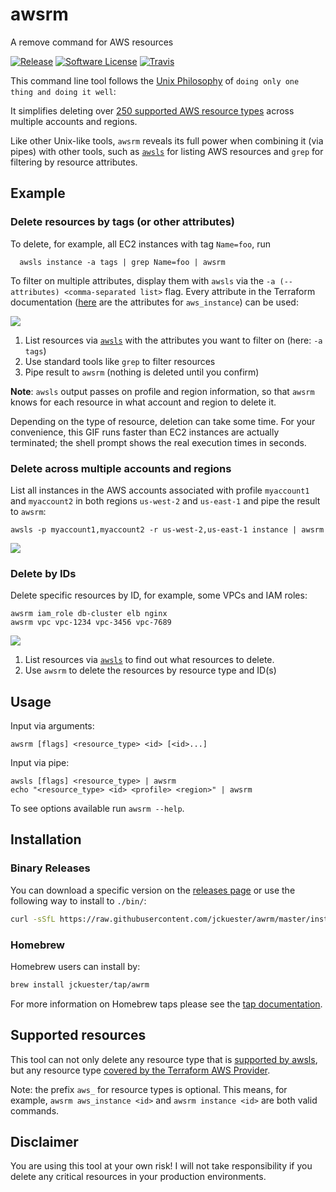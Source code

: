 # awsrm

A remove command for AWS resources

[![Release](https://img.shields.io/github/release/jckuester/awsrm.svg?style=for-the-badge)](https://github.com/jckuester/awsrm/releases/latest)
[![Software License](https://img.shields.io/badge/license-MIT-brightgreen.svg?style=for-the-badge)](/LICENSE.md)
[![Travis](https://img.shields.io/travis/com/jckuester/awsrm/master.svg?style=for-the-badge)](https://travis-ci.com/jckuester/awsrm)

This command line tool follows
the [Unix Philosophy](https://en.wikipedia.org/wiki/Unix_philosophy#Do_One_Thing_and_Do_It_Well)
of `doing only one thing and doing it well`:

It simplifies deleting over [250 supported AWS resource types](#supported-resources)
across multiple accounts and regions.

Like other Unix-like tools, `awsrm` reveals its full power when combining it (via pipes) with other tools, such
as [`awsls`](https://github.com/jckuester/awsls) for listing AWS resources and `grep` for filtering by resource
attributes.

## Example

### Delete resources by tags (or other attributes)

To delete, for example, all EC2 instances with tag `Name=foo`, run

      awsls instance -a tags | grep Name=foo | awsrm

To filter on multiple attributes, display them with `awsls` via the `-a (--attributes) <comma-separated list>` flag.
Every attribute in the Terraform documentation
([here](https://registry.terraform.io/providers/hashicorp/aws/latest/docs/resources/instance#attributes-reference) are
the attributes for `aws_instance`) can be used:

![](https://raw.githubusercontent.com/jckuester/awsrm/master/.github/img/awsrm-grep.gif)

1. List resources via [`awsls`](https://github.com/jckuester/awsls) with the attributes you want to filter on
   (here: `-a tags`)
2. Use standard tools like `grep` to filter resources
3. Pipe result to `awsrm` (nothing is deleted until you confirm)

**Note**: `awsls` output passes on profile and region information, so that `awsrm` knows for each resource in what
account and region to delete it.

Depending on the type of resource, deletion can take some time. For your convenience, this GIF runs faster than EC2
instances are actually terminated; the shell prompt shows the real execution times in seconds.

### Delete across multiple accounts and regions

List all instances in the AWS accounts associated with profile `myaccount1` and `myaccount2` in both regions `us-west-2`
and `us-east-1` and pipe the result to `awsrm`:

    awsls -p myaccount1,myaccount2 -r us-west-2,us-east-1 instance | awsrm

![](https://raw.githubusercontent.com/jckuester/awsrm/master/.github/img/awsrm-multi-profile-region.gif)

### Delete by IDs

Delete specific resources by ID, for example, some VPCs and IAM roles:

    awsrm iam_role db-cluster elb nginx
    awsrm vpc vpc-1234 vpc-3456 vpc-7689

![](https://raw.githubusercontent.com/jckuester/awsrm/master/.github/img/awsrm-args.gif)

1. List resources via [`awsls`](https://github.com/jckuester/awsls) to find out what resources to delete.
2. Use `awsrm` to delete the resources by resource type and ID(s)

## Usage

Input via arguments:

	awsrm [flags] <resource_type> <id> [<id>...]

Input via pipe:

    awsls [flags] <resource_type> | awsrm
    echo "<resource_type> <id> <profile> <region>" | awsrm

To see options available run `awsrm --help`.

## Installation

### Binary Releases

You can download a specific version on the [releases page](https://github.com/jckuester/awsrm/releases) or use the
following way to install to `./bin/`:

```bash
curl -sSfL https://raw.githubusercontent.com/jckuester/awrm/master/install.sh | sh -s v0.1.0
```

### Homebrew

Homebrew users can install by:

```bash
brew install jckuester/tap/awrm
```

For more information on Homebrew taps please see the [tap documentation](https://docs.brew.sh/Taps).

## Supported resources

This tool can not only delete any resource type that
is [supported by awsls](https://github.com/jckuester/awsls#supported-resources), but any resource
type [covered by the Terraform AWS Provider](https://registry.terraform.io/providers/hashicorp/aws/latest/docs).

Note: the prefix `aws_` for resource types is optional. This means, for example, `awsrm aws_instance <id>` and
`awsrm instance <id>` are both valid commands.

## Disclaimer

You are using this tool at your own risk! I will not take responsibility if you delete any critical resources in your
production environments.
